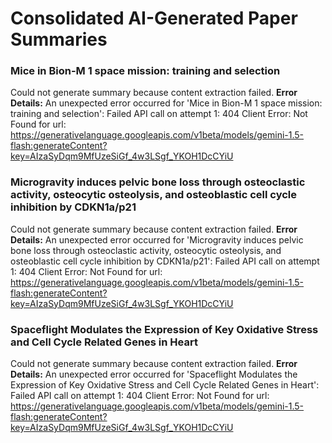 # Consolidated AI-Generated Paper Summaries

### Mice in Bion-M 1 space mission: training and selection

Could not generate summary because content extraction failed.
**Error Details:** An unexpected error occurred for 'Mice in Bion-M 1 space mission: training and selection': Failed API call on attempt 1: 404 Client Error: Not Found for url: https://generativelanguage.googleapis.com/v1beta/models/gemini-1.5-flash:generateContent?key=AIzaSyDqm9MfUzeSiGf_4w3LSgf_YKOH1DcCYiU

### Microgravity induces pelvic bone loss through osteoclastic activity, osteocytic osteolysis, and osteoblastic cell cycle inhibition by CDKN1a/p21

Could not generate summary because content extraction failed.
**Error Details:** An unexpected error occurred for 'Microgravity induces pelvic bone loss through osteoclastic activity, osteocytic osteolysis, and osteoblastic cell cycle inhibition by CDKN1a/p21': Failed API call on attempt 1: 404 Client Error: Not Found for url: https://generativelanguage.googleapis.com/v1beta/models/gemini-1.5-flash:generateContent?key=AIzaSyDqm9MfUzeSiGf_4w3LSgf_YKOH1DcCYiU

### Spaceflight Modulates the Expression of Key Oxidative Stress and Cell Cycle Related Genes in Heart

Could not generate summary because content extraction failed.
**Error Details:** An unexpected error occurred for 'Spaceflight Modulates the Expression of Key Oxidative Stress and Cell Cycle Related Genes in Heart': Failed API call on attempt 1: 404 Client Error: Not Found for url: https://generativelanguage.googleapis.com/v1beta/models/gemini-1.5-flash:generateContent?key=AIzaSyDqm9MfUzeSiGf_4w3LSgf_YKOH1DcCYiU